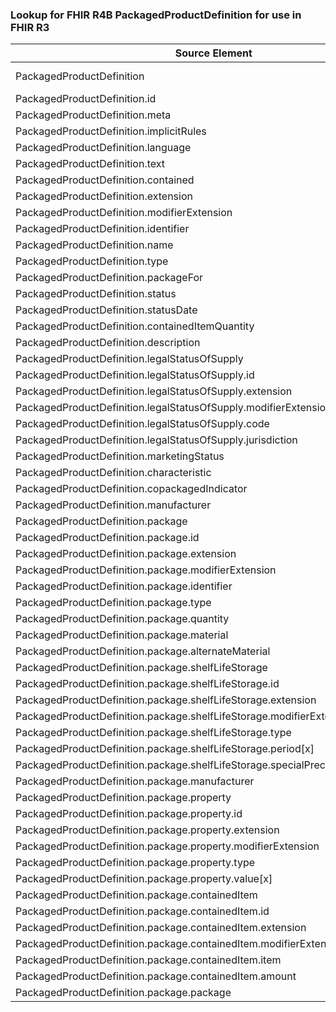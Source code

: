 ### Lookup for FHIR R4B PackagedProductDefinition for use in FHIR R3

| Source Element | Usage | Target |
| -------------- | ----- | ------ |
| PackagedProductDefinition | UseExtension | http://hl7.org/fhir/4.3/StructureDefinition/extension-PackagedProductDefinition |
| PackagedProductDefinition.id | UseExtensionFromAncestor | - |
| PackagedProductDefinition.meta | UseExtensionFromAncestor | - |
| PackagedProductDefinition.implicitRules | UseExtensionFromAncestor | - |
| PackagedProductDefinition.language | UseExtensionFromAncestor | - |
| PackagedProductDefinition.text | UseExtensionFromAncestor | - |
| PackagedProductDefinition.contained | UseExtensionFromAncestor | - |
| PackagedProductDefinition.extension | UseExtensionFromAncestor | - |
| PackagedProductDefinition.modifierExtension | UseExtensionFromAncestor | - |
| PackagedProductDefinition.identifier | UseExtensionFromAncestor | - |
| PackagedProductDefinition.name | UseExtensionFromAncestor | - |
| PackagedProductDefinition.type | UseExtensionFromAncestor | - |
| PackagedProductDefinition.packageFor | UseExtensionFromAncestor | - |
| PackagedProductDefinition.status | UseExtensionFromAncestor | - |
| PackagedProductDefinition.statusDate | UseExtensionFromAncestor | - |
| PackagedProductDefinition.containedItemQuantity | UseExtensionFromAncestor | - |
| PackagedProductDefinition.description | UseExtensionFromAncestor | - |
| PackagedProductDefinition.legalStatusOfSupply | UseExtensionFromAncestor | - |
| PackagedProductDefinition.legalStatusOfSupply.id | UseExtensionFromAncestor | - |
| PackagedProductDefinition.legalStatusOfSupply.extension | UseExtensionFromAncestor | - |
| PackagedProductDefinition.legalStatusOfSupply.modifierExtension | UseExtensionFromAncestor | - |
| PackagedProductDefinition.legalStatusOfSupply.code | UseExtensionFromAncestor | - |
| PackagedProductDefinition.legalStatusOfSupply.jurisdiction | UseExtensionFromAncestor | - |
| PackagedProductDefinition.marketingStatus | UseExtensionFromAncestor | - |
| PackagedProductDefinition.characteristic | UseExtensionFromAncestor | - |
| PackagedProductDefinition.copackagedIndicator | UseExtensionFromAncestor | - |
| PackagedProductDefinition.manufacturer | UseExtensionFromAncestor | - |
| PackagedProductDefinition.package | UseExtensionFromAncestor | - |
| PackagedProductDefinition.package.id | UseExtensionFromAncestor | - |
| PackagedProductDefinition.package.extension | UseExtensionFromAncestor | - |
| PackagedProductDefinition.package.modifierExtension | UseExtensionFromAncestor | - |
| PackagedProductDefinition.package.identifier | UseExtensionFromAncestor | - |
| PackagedProductDefinition.package.type | UseExtensionFromAncestor | - |
| PackagedProductDefinition.package.quantity | UseExtensionFromAncestor | - |
| PackagedProductDefinition.package.material | UseExtensionFromAncestor | - |
| PackagedProductDefinition.package.alternateMaterial | UseExtensionFromAncestor | - |
| PackagedProductDefinition.package.shelfLifeStorage | UseExtensionFromAncestor | - |
| PackagedProductDefinition.package.shelfLifeStorage.id | UseExtensionFromAncestor | - |
| PackagedProductDefinition.package.shelfLifeStorage.extension | UseExtensionFromAncestor | - |
| PackagedProductDefinition.package.shelfLifeStorage.modifierExtension | UseExtensionFromAncestor | - |
| PackagedProductDefinition.package.shelfLifeStorage.type | UseExtensionFromAncestor | - |
| PackagedProductDefinition.package.shelfLifeStorage.period[x] | UseExtensionFromAncestor | - |
| PackagedProductDefinition.package.shelfLifeStorage.specialPrecautionsForStorage | UseExtensionFromAncestor | - |
| PackagedProductDefinition.package.manufacturer | UseExtensionFromAncestor | - |
| PackagedProductDefinition.package.property | UseExtensionFromAncestor | - |
| PackagedProductDefinition.package.property.id | UseExtensionFromAncestor | - |
| PackagedProductDefinition.package.property.extension | UseExtensionFromAncestor | - |
| PackagedProductDefinition.package.property.modifierExtension | UseExtensionFromAncestor | - |
| PackagedProductDefinition.package.property.type | UseExtensionFromAncestor | - |
| PackagedProductDefinition.package.property.value[x] | UseExtensionFromAncestor | - |
| PackagedProductDefinition.package.containedItem | UseExtensionFromAncestor | - |
| PackagedProductDefinition.package.containedItem.id | UseExtensionFromAncestor | - |
| PackagedProductDefinition.package.containedItem.extension | UseExtensionFromAncestor | - |
| PackagedProductDefinition.package.containedItem.modifierExtension | UseExtensionFromAncestor | - |
| PackagedProductDefinition.package.containedItem.item | UseExtensionFromAncestor | - |
| PackagedProductDefinition.package.containedItem.amount | UseExtensionFromAncestor | - |
| PackagedProductDefinition.package.package | UseExtensionFromAncestor | - |
